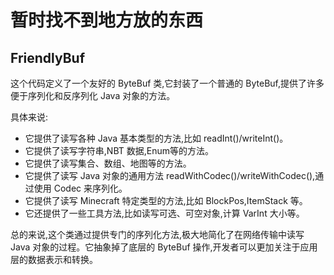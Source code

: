 ---
---

# 暂时找不到地方放的东西

## FriendlyBuf

这个代码定义了一个友好的 ByteBuf 类,它封装了一个普通的 ByteBuf,提供了许多便于序列化和反序列化 Java 对象的方法。

具体来说:

+ 它提供了读写各种 Java 基本类型的方法,比如 readInt()/writeInt()。
+ 它提供了读写字符串,NBT 数据,Enum等的方法。
+ 它提供了读写集合、数组、地图等的方法。
+ 它提供了读写 Java 对象的通用方法 readWithCodec()/writeWithCodec(),通过使用 Codec 来序列化。
+ 它提供了读写 Minecraft 特定类型的方法,比如 BlockPos,ItemStack 等。
+ 它还提供了一些工具方法,比如读写可选、可空对象,计算 VarInt 大小等。

总的来说,这个类通过提供专门的序列化方法,极大地简化了在网络传输中读写 Java 对象的过程。它抽象掉了底层的 ByteBuf 操作,开发者可以更加关注于应用层的数据表示和转换。
